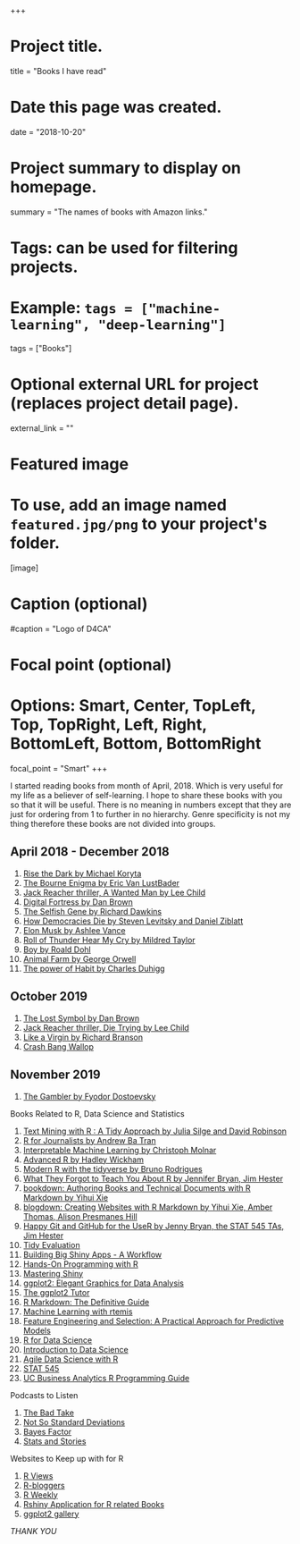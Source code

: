 +++
# Project title.
title = "Books I have read"

# Date this page was created.
date = "2018-10-20"

# Project summary to display on homepage.
summary = "The names of books with Amazon links."

# Tags: can be used for filtering projects.
# Example: `tags = ["machine-learning", "deep-learning"]`
tags = ["Books"]

# Optional external URL for project (replaces project detail page).
external_link = ""

# Featured image
# To use, add an image named `featured.jpg/png` to your project's folder. 
[image]
  # Caption (optional)
  #caption = "Logo of D4CA"
  
  # Focal point (optional)
  # Options: Smart, Center, TopLeft, Top, TopRight, Left, Right, BottomLeft, Bottom, BottomRight
  focal_point = "Smart"
+++

I started reading books from month of April, 2018. Which is very useful for my life as a believer of 
self-learning. I hope to share these books with you so that it will be useful. There is no meaning in 
numbers except that they are just for ordering from 1 to further in no hierarchy. Genre specificity
is not my thing therefore these books are not divided into groups. 

## April 2018 - December 2018

1. [Rise the Dark by Michael Koryta](https://www.amazon.com/gp/product/0316293865/ref=dbs_a_def_rwt_hsch_vapi_taft_p1_i1)
2. [The Bourne Enigma by Eric Van LustBader](https://www.amazon.com/Robert-Ludlums-Bourne-Enigma-Jason/dp/1455597953)
3. [Jack Reacher thriller, A Wanted Man by Lee Child](https://www.amazon.com/gp/product/0440246318/ref=dbs_a_def_rwt_bibl_vppi_i26)
4. [Digital Fortress by Dan Brown](https://www.amazon.com/gp/product/0739441671/ref=dbs_a_def_rwt_hsch_vapi_thcv_p1_i9)
5. [The Selfish Gene by Richard Dawkins](https://www.amazon.com/gp/product/0198788606/ref=dbs_a_def_rwt_bibl_vppi_i0)
6. [How Democracies Die by Steven Levitsky and Daniel Ziblatt](https://www.amazon.com/gp/product/1524762938/ref=dbs_a_def_rwt_bibl_vppi_i0)
7. [Elon Musk by Ashlee Vance](https://www.amazon.com/gp/product/0062301233/ref=dbs_a_def_rwt_bibl_vppi_i0)
8. [Roll of Thunder Hear My Cry by Mildred Taylor](https://www.amazon.com/gp/product/0142401129/ref=dbs_a_def_rwt_bibl_vppi_i0)
9. [Boy by Roald Dohl](https://www.amazon.com/gp/product/014241381X/ref=dbs_a_def_rwt_hsch_vapi_tpbk_p1_i10)
10. [Animal Farm by George Orwell](https://www.amazon.com/gp/product/0451526341/ref=dbs_a_def_rwt_hsch_vapi_tpbk_p1_i1)
11. [The power of Habit by Charles Duhigg](https://www.amazon.com/gp/product/081298160X/ref=dbs_a_def_rwt_bibl_vppi_i0)

## October 2019 

1. [The Lost Symbol by Dan Brown](https://www.amazon.com/Lost-Symbol-Robert-Langdon/dp/0307950689/ref=tmm_pap_swatch_0?_encoding=UTF8&qid=&sr=)
2. [Jack Reacher thriller, Die Trying by Lee Child ](https://www.amazon.com/Die-Trying-Lee-Child/dp/0857500058/ref=tmm_pap_swatch_0?_encoding=UTF8&qid=&sr=)
3. [Like a Virgin by Richard Branson](https://www.amazon.com/Like-Virgin-Secrets-Business-School/dp/1591845688/ref=sr_1_1?crid=2B5WHCF9D6HGQ&keywords=like+a+virgin+richard+branson&qid=1571767270&s=books&sprefix=Like+a+virgin+richard%2Cstripbooks-intl-ship%2C349&sr=1-1)
4. [Crash Bang Wallop](https://www.amazon.com/Crash-Bang-Wallop-Financial-Revolution/dp/B01JM8JW0E)

## November 2019 

1. [The Gambler by Fyodor Dostoevsky](https://www.amazon.com/gp/product/1728713706/ref=dbs_a_def_rwt_bibl_vppi_i37)

Books Related to R, Data Science and Statistics

1. [Text Mining with R : A Tidy Approach by Julia Silge and David Robinson](https://www.tidytextmining.com/)
2. [R for Journalists by Andrew Ba Tran](http://learn.r-journalism.com/en/)
3. [Interpretable Machine Learning by Christoph Molnar](https://christophm.github.io/interpretable-ml-book/)
4. [Advanced R by Hadley Wickham](https://adv-r.hadley.nz/)
5. [Modern R with the tidyverse by Bruno Rodrigues](https://b-rodrigues.github.io/modern_R/)
6. [What They Forgot to Teach You About R by Jennifer Bryan, Jim Hester](https://rstats.wtf/)
7. [bookdown: Authoring Books and Technical Documents with R Markdown by Yihui Xie](https://bookdown.org/yihui/bookdown/)
8. [blogdown: Creating Websites with R Markdown by Yihui Xie, Amber Thomas, Alison Presmanes Hill](https://bookdown.org/yihui/blogdown/)
9. [Happy Git and GitHub for the UseR by Jenny Bryan, the STAT 545 TAs, Jim Hester](https://happygitwithr.com/)
10. [Tidy Evaluation](https://tidyeval.tidyverse.org/)
11. [Building Big Shiny Apps - A Workflow](https://thinkr-open.github.io/building-shiny-apps-workflow/)
12. [Hands-On Programming with R](https://rstudio-education.github.io/hopr/)
13. [Mastering Shiny](https://mastering-shiny.org/)
14. [ggplot2: Elegant Graphics for Data Analysis](https://ggplot2-book.org/)
15. [The ggplot2 Tutor ](https://ggplot2tutor.com/)
16. [R Markdown: The Definitive Guide](https://bookdown.org/yihui/rmarkdown/)
17. [Machine Learning with rtemis](https://rtemis.netlify.com/index.html)
18. [Feature Engineering and Selection: A Practical Approach for Predictive Models](https://bookdown.org/max/FES/)
19. [R for Data Science](https://r4ds.had.co.nz/)
20. [Introduction to Data Science](https://rafalab.github.io/dsbook/)
21. [Agile Data Science with R](https://edwinth.github.io/ADSwR/)
22. [STAT 545](https://stat545.com/)
23. [UC Business Analytics R Programming Guide](https://uc-r.github.io/)

Podcasts to Listen

1. [The Bad Take](https://thebadtake.com/)
2. [Not So Standard Deviations](http://nssdeviations.com/)
3. [Bayes Factor](https://sites.tufts.edu/hilab/series/the-bayes-factor/)
4. [Stats and Stories](https://statsandstories.net/episodes)

Websites to Keep up with for R

1. [R Views](https://rviews.rstudio.com/)
2. [R-bloggers](https://www.r-bloggers.com/)
3. [R Weekly](https://rweekly.org/)
4. [Rshiny Application for R related Books](https://committedtotape.shinyapps.io/freeR/)
5. [ggplot2 gallery](https://www.ggplot2-exts.org/gallery/)

*THANK YOU*